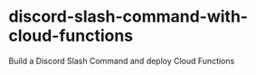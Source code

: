 # discord-slash-command-with-cloud-functions
Build a Discord Slash Command and deploy Cloud Functions
